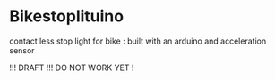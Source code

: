 # Bikestoplituino
contact less stop light for bike : built with an arduino and acceleration sensor

!!! DRAFT !!! DO NOT WORK YET !
